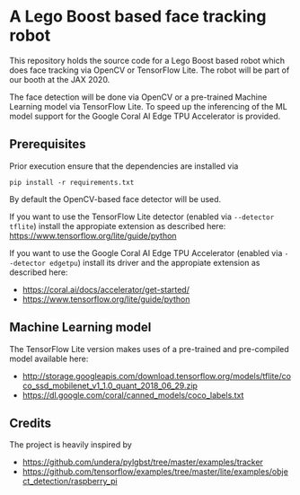 A Lego Boost based face tracking robot
======================================

This repository holds the source code for a Lego Boost based robot which does face tracking via OpenCV or TensorFlow Lite.
The robot will be part of our booth at the JAX 2020.

The face detection will be done via OpenCV or a pre-trained Machine Learning model via TensorFlow Lite. To speed up the inferencing of the ML model support for the Google Coral AI Edge TPU Accelerator is provided.

Prerequisites
-------------
Prior execution ensure that the dependencies are installed via
```
pip install -r requirements.txt
```
By default the OpenCV-based face detector will be used.

If you want to use the TensorFlow Lite detector (enabled via `--detector tflite`) install the appropiate extension as described here:
https://www.tensorflow.org/lite/guide/python

If you want to use the Google Coral AI Edge TPU Accelerator (enabled via `--detector edgetpu`) install its driver and the appropiate extension as described here:
* https://coral.ai/docs/accelerator/get-started/
* https://www.tensorflow.org/lite/guide/python

Machine Learning model
----------------------
The TensorFlow Lite version makes uses of a pre-trained and pre-compiled model available here:
* http://storage.googleapis.com/download.tensorflow.org/models/tflite/coco_ssd_mobilenet_v1_1.0_quant_2018_06_29.zip
* https://dl.google.com/coral/canned_models/coco_labels.txt

Credits
-------
The project is heavily inspired by
* https://github.com/undera/pylgbst/tree/master/examples/tracker
* https://github.com/tensorflow/examples/tree/master/lite/examples/object_detection/raspberry_pi
